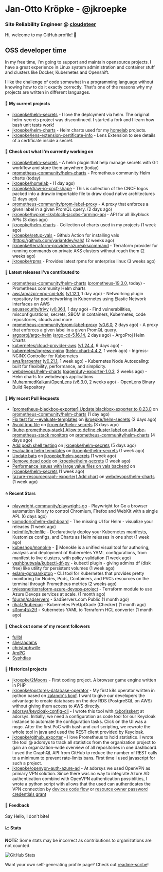 # Jan-Otto Kröpke - @jkroepke
### Site Reliability Engineer @ [cloudeteer](https://cloudeteer.de/)

Hi, welcome to my GitHub profile! 👋

## OSS developer time
In my free time, I'm going to support and maintain opensource projects. I have a great experience in Linux system administration and container stuff and clusters like Docker, Kubernetes and Openshift.

I like the challenge of code somewhat in a programming language without knowing how to do it exactly correctly. That's one of the reasons why my projects are written in different languages.

#### 🌱 My current projects
- [jkroepke/helm-secrets](https://github.com/jkroepke/helm-secrets) - I love the deployment via helm. The original helm-secrets project was discontinued. I started a fork and I learn how bash unit tests work!
- [jkroepke/helm-charts](https://github.com/jkroepke/helm-charts) - Helm charts used for my [homelab](https://github.com/jkroepke/homelab) projects.
- [jkroepke/lens-extension-certificate-info](https://github.com/jkroepke/lens-extension-certificate-info) - Lens Extension to see details of a certificate inside a secret.

#### 👷 Check out what I'm currently working on

- [jkroepke/helm-secrets](https://github.com/jkroepke/helm-secrets) - A helm plugin that help manage secrets with Git workflow and store them anywhere (today)
- [prometheus-community/helm-charts](https://github.com/prometheus-community/helm-charts) - Prometheus community Helm charts (today)
- [jkroepke/homelab](https://github.com/jkroepke/homelab) -  (1 day ago)
- [jkroepke/draw-io-cncf-shape](https://github.com/jkroepke/draw-io-cncf-shape) - This is collection of the CNCF logos packed into a draw.io importable file to draw cloud native architectures (2 days ago)
- [prometheus-community/prom-label-proxy](https://github.com/prometheus-community/prom-label-proxy) - A proxy that enforces a given label in a given PromQL query. (2 days ago)
- [jkroepke/hypixel-skyblock-jacobs-farming-api](https://github.com/jkroepke/hypixel-skyblock-jacobs-farming-api) - API for all Skyblock APIs (3 days ago)
- [jkroepke/helm-charts](https://github.com/jkroepke/helm-charts) - Collection of charts used in my projects (1 week ago)
- [jkroepke/setup-vals](https://github.com/jkroepke/setup-vals) - Github Action for installing vals (https://github.com/variantdev/vals) (2 weeks ago)
- [jkroepke/terraform-provider-azureakscommand](https://github.com/jkroepke/terraform-provider-azureakscommand) - Terraform provider for running commands on private AKS clusters without reach them (2 weeks ago)
- [jkroepke/rpms](https://github.com/jkroepke/rpms) - Provides latest rpms for enterprise linux (3 weeks ago)

#### 🔭 Latest releases I've contributed to

- [prometheus-community/helm-charts](https://github.com/prometheus-community/helm-charts) ([prometheus-19.3.0](https://github.com/prometheus-community/helm-charts/releases/tag/prometheus-19.3.0), today) - Prometheus community Helm charts
- [aws/amazon-vpc-cni-k8s](https://github.com/aws/amazon-vpc-cni-k8s) ([v1.12.1](https://github.com/aws/amazon-vpc-cni-k8s/releases/tag/v1.12.1), 1 day ago) - Networking plugin repository for pod networking in Kubernetes using Elastic Network Interfaces on AWS
- [aquasecurity/trivy](https://github.com/aquasecurity/trivy) ([v0.36.1](https://github.com/aquasecurity/trivy/releases/tag/v0.36.1), 1 day ago) - Find vulnerabilities, misconfigurations, secrets, SBOM in containers, Kubernetes, code repositories, clouds and more
- [prometheus-community/prom-label-proxy](https://github.com/prometheus-community/prom-label-proxy) ([v0.6.0](https://github.com/prometheus-community/prom-label-proxy/releases/tag/v0.6.0), 2 days ago) - A proxy that enforces a given label in a given PromQL query.
- [argoproj/argo-helm](https://github.com/argoproj/argo-helm) ([argo-cd-5.16.14](https://github.com/argoproj/argo-helm/releases/tag/argo-cd-5.16.14), 2 days ago) - ArgoProj Helm Charts
- [kubernetes/cloud-provider-aws](https://github.com/kubernetes/cloud-provider-aws) ([v1.24.4](https://github.com/kubernetes/cloud-provider-aws/releases/tag/v1.24.4), 6 days ago) - 
- [kubernetes/ingress-nginx](https://github.com/kubernetes/ingress-nginx) ([helm-chart-4.4.2](https://github.com/kubernetes/ingress-nginx/releases/tag/helm-chart-4.4.2), 1 week ago) - Ingress-NGINX Controller for Kubernetes
- [aws/karpenter](https://github.com/aws/karpenter) ([v0.21.1](https://github.com/aws/karpenter/releases/tag/v0.21.1), 1 week ago) - Kubernetes Node Autoscaling: built for flexibility, performance, and simplicity.
- [webdevops/helm-charts](https://github.com/webdevops/helm-charts) ([pagerduty-exporter-1.0.3](https://github.com/webdevops/helm-charts/releases/tag/pagerduty-exporter-1.0.3), 2 weeks ago) - Helm charts for webdevops applications
- [MuhammedKalkan/OpenLens](https://github.com/MuhammedKalkan/OpenLens) ([v6.3.0](https://github.com/MuhammedKalkan/OpenLens/releases/tag/v6.3.0), 2 weeks ago) - OpenLens Binary Build Repository

#### 🔨 My recent Pull Requests

- [[prometheus-blackbox-exporter] Update blackbox-exporter to 0.23.0](https://github.com/prometheus-community/helm-charts/pull/2886) on [prometheus-community/helm-charts](https://github.com/prometheus-community/helm-charts) (1 day ago)
- [Fix test for --evaluate-templates](https://github.com/jkroepke/helm-secrets/pull/312) on [jkroepke/helm-secrets](https://github.com/jkroepke/helm-secrets) (2 days ago)
- [Avoid tmp file](https://github.com/jkroepke/helm-secrets/pull/310) on [jkroepke/helm-secrets](https://github.com/jkroepke/helm-secrets) (3 days ago)
- [[kube-prometheus-stack] Allow to define cluster label on all kube-prometheus-stack monitors](https://github.com/prometheus-community/helm-charts/pull/2877) on [prometheus-community/helm-charts](https://github.com/prometheus-community/helm-charts) (4 days ago)
- [Add posh shell testing](https://github.com/jkroepke/helm-secrets/pull/307) on [jkroepke/helm-secrets](https://github.com/jkroepke/helm-secrets) (5 days ago)
- [Evaluating helm templates](https://github.com/jkroepke/helm-secrets/pull/306) on [jkroepke/helm-secrets](https://github.com/jkroepke/helm-secrets) (1 week ago)
- [Update bats](https://github.com/jkroepke/helm-secrets/pull/305) on [jkroepke/helm-secrets](https://github.com/jkroepke/helm-secrets) (1 week ago)
- [Remove dead code](https://github.com/jkroepke/helm-secrets/pull/304) on [jkroepke/helm-secrets](https://github.com/jkroepke/helm-secrets) (1 week ago)
- [Performance issues with large value files on vals backend](https://github.com/jkroepke/helm-secrets/pull/303) on [jkroepke/helm-secrets](https://github.com/jkroepke/helm-secrets) (1 week ago)
- [[azure-resourcegraph-exporter] Add chart](https://github.com/webdevops/helm-charts/pull/7) on [webdevops/helm-charts](https://github.com/webdevops/helm-charts) (1 week ago)

#### ⭐ Recent Stars

- [playwright-community/playwright-go](https://github.com/playwright-community/playwright-go) - Playwright for Go a browser automation library to control Chromium, Firefox and WebKit with a single API. (6 days ago)
- [komodorio/helm-dashboard](https://github.com/komodorio/helm-dashboard) - The missing UI for Helm - visualize your releases (1 week ago)
- [helmfile/helmfile](https://github.com/helmfile/helmfile) - Declaratively deploy your Kubernetes manifests, Kustomize configs, and Charts as Helm releases in one shot (1 week ago)
- [kubeshop/monokle](https://github.com/kubeshop/monokle) - 🧐 Monokle is a unified visual tool for authoring, analysis and deployment of Kubernetes YAML configurations, from manifest to live clusters, with policy validation (1 week ago)
- [yashbhutwala/kubectl-df-pv](https://github.com/yashbhutwala/kubectl-df-pv) - kubectl plugin - giving admins df (disk free) like utility for persistent volumes (1 week ago)
- [eslam-gomaa/kptop](https://github.com/eslam-gomaa/kptop) - CLI tool for Kubernetes that provides pretty monitoring for Nodes, Pods, Containers, and PVCs resources on the terminal through Prometheus metrics (2 weeks ago)
- [twiessner/terraform-azure-devops-project](https://github.com/twiessner/terraform-azure-devops-project) - Terraform module to use Azure Devops services at scale. (1 month ago)
- [fduran/sadservers](https://github.com/fduran/sadservers) - SadServers.com Public (1 month ago)
- [rikatz/kubepug](https://github.com/rikatz/kubepug) - Kubernetes PreUpGrade (Checker) (1 month ago)
- [sl1pm4t/k2tf](https://github.com/sl1pm4t/k2tf) - Kubernetes YAML to Terraform HCL converter (1 month ago)

#### 👯 Check out some of my recent followers

- [fullbl](https://github.com/fullbl)
- [sheraadams](https://github.com/sheraadams)
- [christophwille](https://github.com/christophwille)
- [AroPC](https://github.com/AroPC)
- [Syphdias](https://github.com/Syphdias)

#### 📜 Historical projects
- [jkroepke/2Moons](https://github.com/jkroepke/2Moons) - First coding project. A browser game engine written in PHP
- [jkroepke/postgres-database-operator](https://github.com/jkroepke/postgres-database-operator) - My first k8s operator written in python based on [zalando's kopf](https://github.com/zalando-incubator/kopf). I want to give our developers the advantage to create databases on the dev RDS (PostgreSQL on AWS) without giving them access to AWS directly.
- [adorsys/keycloak-config-cli](https://github.com/adorsys/keycloak-config-cli) - I wrote this tool with [@borisskert](https://github.com/borisskert) at adorsys. Initially, we need a configuration as code tool for our Keycloak instance to automate the configuration tasks. Click on the UI was a nogo. After the first PoC with bash and curl scripting, we rewrote the whole tool in java and used the REST client provided by Keycloak.
- [jkroepke/github_exporter](https://github.com/jkroepke/github_exporter) - I love Prometheus to hold statistics. I wrote the tool @ adorsys to track all statistics from the organization project to gain an organization-wide overview of all repositories in one dashboard. I used the GraphQL API from GitHub to reduce the number of REST calls to a minimum to prevent rate-limits bans. First time I used javascript for such a project.
- [jkroepke/openvpn-auth-azure-ad](https://github.com/jkroepke/openvpn-auth-azure-ad) - At adorsys we used OpenVPN as primary VPN solution. Since there was no way to integrate Azure AD authentication combind with OpenVPN authentication possiblities, I wrote a python script with allows that the used can authenticates the VPN connection by [devices code flow](https://docs.microsoft.com/en-us/azure/active-directory/develop/v2-oauth2-device-code) or [resource owner password credentials grant](https://docs.microsoft.com/en-us/azure/active-directory/develop/v2-oauth-ropc)

#### 💬 Feedback

Say Hello, I don't bite!

#### 📈 Stats

**NOTE:** Some stats may be incorrect as contributions to organizations
are not counted.

![GitHub Stats](https://github-readme-stats.vercel.app/api?username=jkroepke&count_private=false&theme=tokyonight&show_icons=true)

Want your own self-generating profile page? Check out [readme-scribe](https://github.com/muesli/readme-scribe)!
